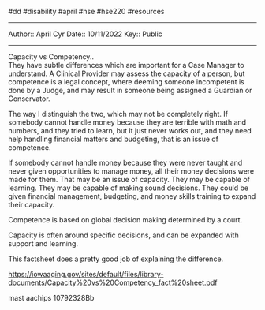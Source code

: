 #dd #disability #april #hse #hse220 #resources 

---
Author:: April Cyr
Date:: 10/11/2022
Key:: Public

---

 
 Capacity vs Competency..  
They have subtle differences which are important for a Case Manager to understand. A Clinical Provider may assess the capacity of a person, but competence is a legal concept, where deeming someone incompetent is done by a Judge, and may result in someone being assigned a Guardian or Conservator.  
  
The way I distinguish the two, which may not be completely right. If somebody cannot handle money because they are terrible with math and numbers, and they tried to learn, but it just never works out, and they need help handling financial matters and budgeting, that is an issue of competence.  
  
If somebody cannot handle money because they were never taught and never given opportunities to manage money, all their money decisions were made for them. That may be an issue of capacity. They may be capable of learning. They may be capable of making sound decisions. They could be given financial management, budgeting, and money skills training to expand their capacity.  
  
Competence is based on global decision making determined by a court.  
  
Capacity is often around specific decisions, and can be expanded with support and learning.  
  
This factsheet does a pretty good job of explaining the difference.  
  
https://iowaaging.gov/sites/default/files/library-documents/Capacity%20vs%20Competency_fact%20sheet.pdf


mast
aachips
10792328Bb